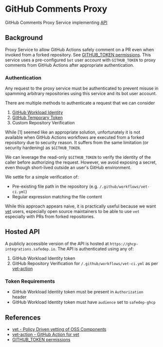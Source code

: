 # GitHub Comments Proxy
GitHub Comments Proxy Service implementing [API](https://buf.build/safedep/api/docs/main:safedep.services.ghcp.v1)

## Background

Proxy Service to allow GitHub Actions safely comment on a PR even when invoked from a forked repository. See 
[GITHUB_TOKEN permissions](https://docs.github.com/en/actions/security-for-github-actions/security-guides/automatic-token-authentication#permissions-for-the-github_token). This service uses a pre-configured `bot`
user account with `GITHUB_TOKEN` to proxy comments from GitHub Actions after appropriate authentication.

### Authentication

Any request to the proxy service must be authenticated to prevent misuse in spamming arbitrary
repositories using this service and its bot user account.

There are multiple methods to authenticate a request that we can consider

1. [GitHub Workload Identity](https://docs.github.com/en/actions/security-for-github-actions/security-hardening-your-deployments/about-security-hardening-with-openid-connect)
2. [GitHub Temporary Token](https://docs.github.com/en/actions/security-for-github-actions/security-guides/automatic-token-authentication)
3. Custom Repository Verification

While [1] seemed like an appropriate solution, unfortunately it is not available when GitHub Actions workflows are executed
from a forked repository due to security reason. It suffers from the same limitation (or security hardening) as `$GITHUB_TOKEN`.

We can leverage the read-only `$GITHUB_TOKEN` to verify the identity of the caller before authorizing the request. However,
we avoid exposing a secret, even though short-lived outside an user's GitHub environment.

We settle for a simple verification of:

- Pre-existing file path in the repository (e.g. `/.github/workflows/vet-ci.yml`)
- Regular expression matching the file content

While this approach appears naive, it is practically useful because we want [vet](https://github.com/safedep/vet)
users, especially open source maintainers to be able to use `vet` especially with PRs from forked repositories.

## Hosted API

A publicly accessible version of the API is hosted at `https://ghcp-integrations.safedep.io`. The API is
authenticated using any of:

1. GitHub Workload Identity token
2. GitHub Repository Verification for `/.github/workflows/vet-ci.yml` as per [vet-action](https://github.com/safedep/vet-action)

### Token Requirements

- GitHub Workload Identity token must be present in `Authorization` header
- GitHub Workload Identity token must have `audience` set to `safedep-ghcp`

## References

- [vet - Policy Driven vetting of OSS Components](https://github.com/safedep/vet)
- [vet-action - GitHub Action for vet](https://github.com/safedep/vet-action)
- [GITHUB_TOKEN permissions](https://docs.github.com/en/actions/security-for-github-actions/security-guides/automatic-token-authentication#permissions-for-the-github_token)
